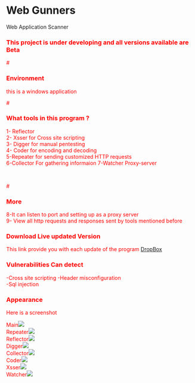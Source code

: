 # Web Gunners <br />
Web Application Scanner 

<h3><font color="red">This project is under developing and all versions available are Beta</fonr></h1>
#<h3> Environment</h3>
this is a windows application<br /> 

#<h3> What tools in this  program ? </h3>
 1- Reflector </br>
 2- Xsser    for Cross site scripting  <br>
 3- Digger   for manual pentesting</br>
 4- Coder    for encoding and decoding</br>
 5-Repeater  for sending customized HTTP requests</br>
 6-Collector For gathering informaion 
 7-Watcher   Proxy-server
 
<br />


#<h3> More </h3>
8-It can listen to port and setting up as a proxy server</br>
9- View all http requests and responses sent by tools mentioned before

<h3>Download Live updated Version</h3>
This link provide you with each update of the program 
<a href='https://www.dropbox.com/s/dpk5j1izdxajqag/Web%20Gunners%20Beta.exe?dl=0' >
DropBox
</a>


<h3>Vulnerabilities Can detect</h3>
-Cross site scripting    
-Header misconfiguration </br>
     -Sql injection
<br /> 
<h3> Appearance </h3>
Here is a screenshot
<br /> 


Main<img src='http://i.imgur.com/XiH1jQx.png' /></br>
Repeater<img src='http://i.imgur.com/snyiDkF.png' /></br> 
Reflector<img src='http://i.imgur.com/lBrZFkY.png' /></br>
Digger<img src='http://i.imgur.com/WjfiXWs.png' /></br>
Collector<img src='http://i.imgur.com/Yjsvvcg.png' /></br>
Coder<img src='http://i.imgur.com/dEsxUCC.png' /></br>
Xsser<img src='http://i.imgur.com/9EYHrew.png' /></br>
Watcher<img src='http://i.imgur.com/D3DNOtM.png' /></br>
 

<br /><br /><br /><br /><br /><br /><br /><br /><br /><br /><br /><br /><br /><br /><br />
